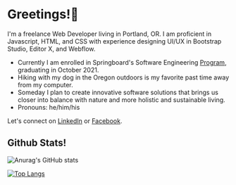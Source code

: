 # Greetings!🖖

I'm a freelance Web Developer living in Portland, OR. I am proficient in Javascript, HTML, and CSS with experience designing UI/UX in Bootstrap Studio, Editor X, and Webflow.

- Currently I am enrolled in Springboard's Software Engineering <a href='https://www.springboard.com/courses/software-engineering-career-track/'>Program</a>, graduating in October 2021.
- Hiking with my dog in the Oregon outdoors is my favorite past time away from my computer.  
- Someday I plan to create innovative software solutions that brings us closer into balance with nature and more holistic and sustainable living.
- Pronouns: he/him/his


Let's connect on <a href='http://www.linkedin.com/in/bryantmac'>LinkedIn</a> or <a href='http://www.facebook.com/bryantm'>Facebook</a>.

## Github Stats!

![Anurag's GitHub stats](https://github-readme-stats.vercel.app/api?username=zataara&show_icons=true&theme=tokyonight)


[![Top Langs](https://github-readme-stats.vercel.app/api/top-langs/?username=zataara&layout=compact)](https://github.com/anuraghazra/github-readme-stats)







